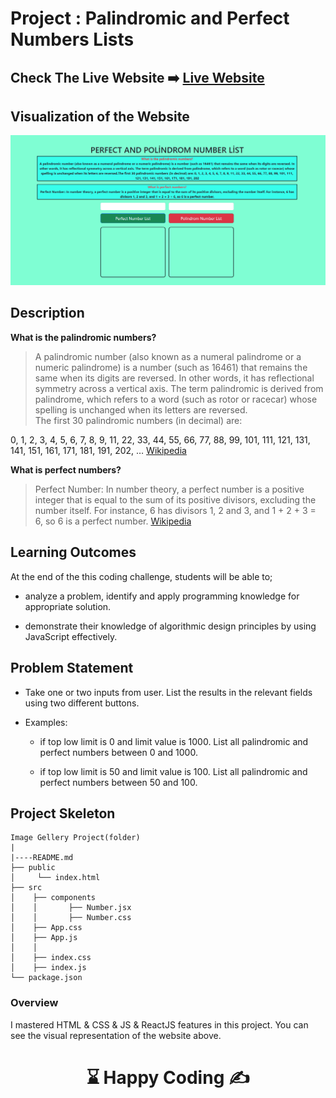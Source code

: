 # Project : Palindromic and Perfect Numbers Lists

## Check The Live Website ➡️ [Live Website](mirayenginperfectpolindromnumber.netlify.app/)

## Visualization of the Website

![Form](./AnimationPerfectPolindrom.gif)

## Description

**What is the palindromic numbers?**
> A palindromic number (also known as a numeral palindrome or a numeric palindrome) is a number (such as 16461) that remains the same when its digits are reversed. In other words, it has reflectional symmetry across a vertical axis. The term palindromic is derived from palindrome, which refers to a word (such as rotor or racecar) whose spelling is unchanged when its letters are reversed. <br>
The first 30 palindromic numbers (in decimal) are:

0, 1, 2, 3, 4, 5, 6, 7, 8, 9, 11, 22, 33, 44, 55, 66, 77, 88, 99, 101, 111, 121, 131, 141, 151, 161, 171, 181, 191, 202, … [Wikipedia](https://en.wikipedia.org/wiki/Palindromic_number)<br>

**What is perfect numbers?**
> Perfect Number: In number theory, a perfect number is a positive integer that is equal to the sum of its positive divisors, excluding the number itself. For instance, 6 has divisors 1, 2 and 3, and 1 + 2 + 3 = 6, so 6 is a perfect number. [Wikipedia](https://en.wikipedia.org/wiki/Perfect_number)

## Learning Outcomes

At the end of the this coding challenge, students will be able to;

- analyze a problem, identify and apply programming knowledge for appropriate solution.

- demonstrate their knowledge of algorithmic design principles by using JavaScript effectively.

## Problem Statement

- Take one or two inputs from user. List the results in the relevant fields using two different buttons.

- Examples:

  - if top low limit is 0 and limit value is 1000. List all palindromic and perfect numbers between 0 and 1000.

  - if top low limit is 50 and limit value is 100. List all palindromic and perfect numbers between 50 and 100.

## Project Skeleton

```
Image Gellery Project(folder)
|
|----README.md
├── public
│     └── index.html
├── src
│    ├── components
│    │       ├── Number.jsx
│    │       ├── Number.css
│    ├── App.css      
│    ├── App.js
│    │       
│    ├── index.css
│    ├── index.js
└── package.json
```

### Overview

I mastered HTML & CSS & JS & ReactJS features in this project.
You can see the visual representation of the website above.

# <center> ⌛ Happy Coding ✍ </center>
